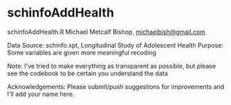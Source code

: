 schinfoAddHealth
================

schinfoAddHealth.R
Michael Metcalf Bishop, michaelbish@gmail.com

Data Source: schinfo.xpt, Longitudinal Study of Adolescent Health
Purpose: Some variables are given more meaningful recoding
         
Note: I've tried to make everything as transparent as possible, but please see
       the codebook to be certain you understand the data
       
Acknowledgements: Please submit/push suggestions for improvements and I'll add your name here.